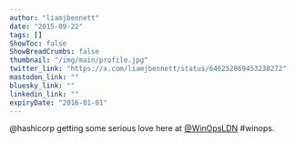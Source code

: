 ```yaml
---
author: "liamjbennett"
date: "2015-09-22"
tags: []
ShowToc: false
ShowBreadCrumbs: false
thumbnail: "/img/main/profile.jpg"
twitter_link: "https://x.com/liamjbennett/status/646252869453238272"
mastodon_link: ""
bluesky_link: ""
linkedin_link: ""
expiryDate: "2016-01-01"
---
```


@hashicorp getting some serious love here at [@WinOpsLDN](https://x.com/WinOpsLDN) #winops.

